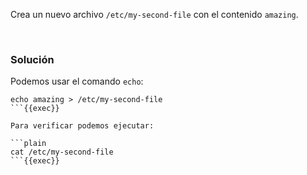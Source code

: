 
Crea un nuevo archivo `/etc/my-second-file` con el contenido `amazing`.

<br>

### Solución
Podemos usar el comando `echo`:

```plain
echo amazing > /etc/my-second-file
```{{exec}}

Para verificar podemos ejecutar:

```plain
cat /etc/my-second-file
```{{exec}}
